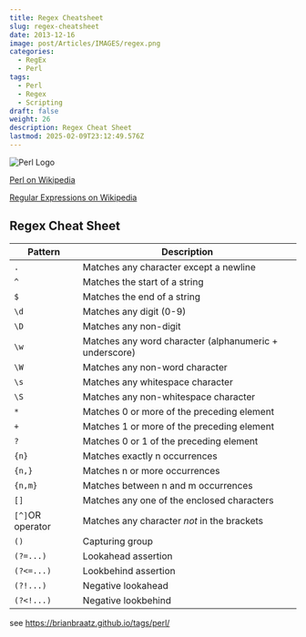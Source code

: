 ```yaml
---
title: Regex Cheatsheet
slug: regex-cheatsheet
date: 2013-12-16
image: post/Articles/IMAGES/regex.png
categories:
  - RegEx
  - Perl
tags:
  - Perl
  - Regex
  - Scripting
draft: false
weight: 26
description: Regex Cheat Sheet
lastmod: 2025-02-09T23:12:49.576Z
---
```

![Perl Logo](https://cdn.perl.org/perlweb/images/icons/header_camel.png)

[Perl on Wikipedia](https://en.wikipedia.org/wiki/Perl)

[Regular Expressions on Wikipedia](https://en.wikipedia.org/wiki/Regular_expression)

## Regex Cheat Sheet

| Pattern          | Description                                            |
| ---------------- | ------------------------------------------------------ |
| `.`              | Matches any character except a newline                 |
| `^`              | Matches the start of a string                          |
| `$`              | Matches the end of a string                            |
| `\d`             | Matches any digit (0-9)                                |
| `\D`             | Matches any non-digit                                  |
| `\w`             | Matches any word character (alphanumeric + underscore) |
| `\W`             | Matches any non-word character                         |
| `\s`             | Matches any whitespace character                       |
| `\S`             | Matches any non-whitespace character                   |
| `*`              | Matches 0 or more of the preceding element             |
| `+`              | Matches 1 or more of the preceding element             |
| `?`              | Matches 0 or 1 of the preceding element                |
| `{n}`            | Matches exactly n occurrences                          |
| `{n,}`           | Matches n or more occurrences                          |
| `{n,m}`          | Matches between n and m occurrences                    |
| `[]`             | Matches any one of the enclosed characters             |
| `[^]`OR operator | Matches any character *not* in the brackets            |
| `()`             | Capturing group                                        |
| `(?=...)`        | Lookahead assertion                                    |
| `(?<=...)`       | Lookbehind assertion                                   |
| `(?!...)`        | Negative lookahead                                     |
| `(?<!...)`       | Negative lookbehind                                    |

see https://brianbraatz.github.io/tags/perl/
